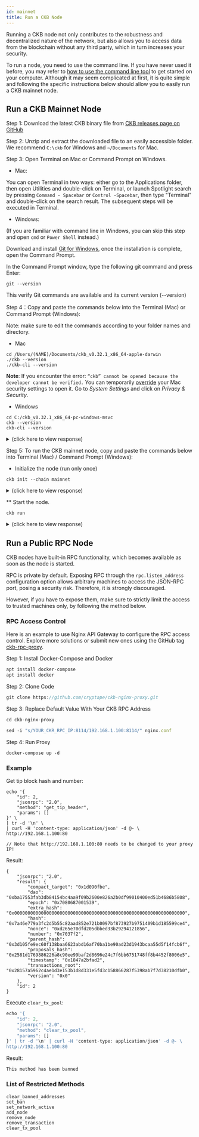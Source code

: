 ```yaml
---
id: mainnet
title: Run a CKB Node
---
```


Running a CKB node not only contributes to the robustness and decentralized nature of the network, but also allows you to access data from the blockchain without any third party, which in turn increases your security.

To run a node, you need to use the command line. If you have never used it before, you may refer to [how to use the command line tool](https://www.google.com/search?q=learn+command+line) to get started on your computer. Although it may seem complicated at first, it is quite simple and following the specific instructions below should allow you to easily run a CKB mainnet node.

## Run a CKB Mainnet Node

Step 1: Download the latest CKB binary file from [CKB releases page on GitHub](https://github.com/nervosnetwork/ckb/releases) 

Step 2:  Unzip and extract the downloaded file to an easily accessible folder. We recommend `C:\ckb` for Windows and `~/Documents` for Mac.

Step 3: Open Terminal on Mac or Command Prompt on Windows.

* Mac:

You can open Terminal in two ways: either go to the Applications folder, then open Utilities and double-click on Terminal, or launch Spotlight search by pressing `Command - Spacebar` or `Control -Spacebar`, then type "Terminal" and double-click on the search result. The subsequent steps will be executed in Terminal.

* Windows:

(If you are familiar with command line in Windows, you can skip this step and open `cmd` or `Power Shell` instead.)

Download and install [Git for Windows](https://git-scm.com/download/win), once the installation is complete, open the Command Prompt.

In the Command Prompt window, type the following git command and press Enter:

```
git --version
```
This verify Git commands are available and its current version (--version)

Step 4：Copy and paste the commands below into the Terminal (Mac) or Command Prompt (Windows):

Note: make sure to edit the commands according to your folder names and directory. 

* Mac

```
cd /Users/(NAME)/Documents/ckb_v0.32.1_x86_64-apple-darwin
./ckb --version
./ckb-cli --version
```

**Note**: If you encounter the error: `“ckb” cannot be opened because the developer cannot be verified.` You can temporarily [override](https://support.apple.com/en-us/HT202491) your Mac security settings to open it. Go to _System Settings_ and click on _Privacy & Security_.

* Windows

```
cd C:/ckb_v0.32.1_x86_64-pc-windows-msvc 
ckb --version 
ckb-cli --version
```

<details><summary>(click here to view response)</summary>

```bash

ckb 0.32.1 (9ebc9ce 2020-05-29)
ckb-cli 0.32.0 (0fc435d 2020-05-22)
```

</details>

Step 5: To run the CKB mainnet node, copy and paste the commands below into Terminal (Mac) / Command Prompt (Windows):

* Initialize the node (run only once)

```
ckb init --chain mainnet
```

<details><summary>(click here to view response)</summary>

```bash

WARN: mining feature is disabled because of lacking the block assembler config options
Initialized CKB directory in /PATH/ckb_v0.32.1_x86_64-apple-darwin
create ckb.toml
create ckb-miner.toml
```

</details>

** Start the node.

```
ckb run
```

<details><summary>(click here to view response)</summary>

```bash

2020-06-05 18:10:19.785 +08:00 main INFO sentry  sentry is disabled
2020-06-05 18:10:19.869 +08:00 main INFO main  Miner is disabled, edit ckb.toml to enable it
2020-06-05 18:10:19.942 +08:00 main INFO ckb-memory-tracker  track current process: unsupported
2020-06-05 18:10:19.942 +08:00 main INFO main  ckb version: 0.32.1 (9ebc9ce 2020-05-29)
2020-06-05 18:10:19.942 +08:00 main INFO main  chain genesis hash: 0x92b197aa1fba0f63633922c61c92375c9c074a93e85963554f5499fe1450d0e5
2020-06-05 18:10:19.944 +08:00 NetworkRuntime INFO ckb-network  p2p service event: ListenStarted { address: "/ip4/0.0.0.0/tcp/8115" }
2020-06-05 18:10:19.946 +08:00 NetworkRuntime INFO ckb-network  Listen on address: /ip4/0.0.0.0/tcp/8115/p2p/QmWKGXVhYx2T8YmbsC1RYjnrRf1hfz2ZNTMywrkN9y2bVg
2020-06-05 18:10:19.951 +08:00 main INFO ckb-db  Initialize a new database
2020-06-05 18:10:19.983 +08:00 main INFO ckb-db  Init database version 20191201091330
2020-06-05 18:10:20.146 +08:00 NetworkRuntime INFO ckb-relay  RelayProtocol(1).connected peer=SessionId(1)
2020-06-05 18:10:20.146 +08:00 NetworkRuntime INFO ckb-sync  SyncProtocol.connected peer=SessionId(1)
2020-06-05 18:10:20.451 +08:00 NetworkRuntime INFO ckb-sync  Ignoring getheaders from peer=SessionId(1) because node is in initial block download
2020-06-05 18:10:20.749 +08:00 ChainService INFO ckb-chain  block: 1, hash: 0x2567f226c73b04a6cb3ef04b3bb10ab99f37850794cd9569be7de00bac4db875, epoch: 0(1/1743), total_diff: 0x3b1bb3d4c1376a, txs:1
```

</details>

## Run a Public RPC Node
CKB nodes have built-in RPC functionality, which becomes available as soon as the node is started.

RPC is private by default. Exposing RPC through the `rpc.listen_address` configuration option allows arbitrary machines to access the JSON-RPC port, posing a security risk. Therefore, it is strongly discouraged. 

However, if you have to expose them, make sure to strictly limit the access to trusted machines only, by following the method below.

### RPC Access Control
Here is an example to use Nginx API Gateway to configure the RPC access control. Explore more solutions or submit new ones using the GitHub tag [ckb-rpc-proxy](https://github.com/topics/ckb-rpc-proxy).

Step 1: Install Docker-Compose and Docker

```jsx
apt install docker-compose
apt install docker
```

Step 2: Clone Code

```jsx
git clone https://github.com/cryptape/ckb-nginx-proxy.git
```

Step 3: Replace Default Value With Your CKB RPC Address

```jsx
cd ckb-nginx-proxy

sed -i "s/YOUR_CKR_RPC_IP:8114/192.168.1.100:8114/" nginx.conf
```

Step 4: Run Proxy

```
docker-compose up -d
```

### Example

Get tip block hash and number:
```
echo '{
    "id": 2,
    "jsonrpc": "2.0",
    "method": "get_tip_header",
    "params": []
}' \
| tr -d '\n' \
| curl -H 'content-type: application/json' -d @- \
http://192.168.1.100:80

// Note that http://192.168.1.100:80 needs to be changed to your proxy IP!
```

Result:
```
{
    "jsonrpc": "2.0",
    "result": {
        "compact_target": "0x1d090fbe",
        "dao": "0xba17553fab3db84154bc4aa9f09b2600e826a2b0df99010400ed51b4686b5808",
        "epoch": "0x7080687001539",
        "extra_hash": "0x0000000000000000000000000000000000000000000000000000000000000000",
        "hash": "0x7a46e779a3fc2d5b55c82aad852e721b0097bf873927b9751409b1d185599ce4",
        "nonce": "0xd265e70dfd205dbbed33b29294121856",
        "number": "0x7037f2",
        "parent_hash": "0x3d105fe9ec60f138baa6623abd16af70ba1be90ad23d1943bcaa55d5f14fcb6f",
        "proposals_hash": "0x2581d1769886226a8c90ee99baf2d8696e24c7f6bb6751748ff8b4452f8006e5",
        "timestamp": "0x1847a2bfad2",
        "transactions_root": "0x28157a5962c4ae1d3e153b1d8d331e5fd3c158866287f5398ab7f7d38210dfb0",
        "version": "0x0"
    },
    "id": 2
}
```
Execute `clear_tx_pool`:

```jsx
echo '{
    "id": 2,
    "jsonrpc": "2.0",
    "method": "clear_tx_pool",
    "params": []
}' | tr -d '\n' | curl -H 'content-type: application/json' -d @- \
http://192.168.1.100:80
```

Result:
```
This method has been banned
```

### List of Restricted Methods
```
clear_banned_addresses
set_ban
set_network_active
add_node
remove_node
remove_transaction
clear_tx_pool
```
